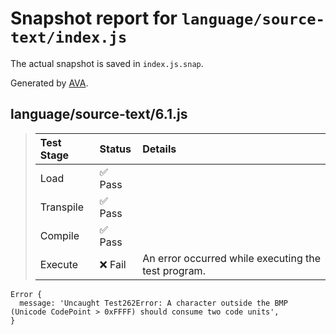 # Snapshot report for `language/source-text/index.js`

The actual snapshot is saved in `index.js.snap`.

Generated by [AVA](https://avajs.dev).

## language/source-text/6.1.js

> | Test Stage | Status | Details |
> | :-- | :-- | :-- |
> | Load | ✅ Pass |  |
> | Transpile | ✅ Pass |  |
> | Compile | ✅ Pass |  |
> | Execute | ❌ Fail | An error occurred while executing the test program. |

    Error {
      message: 'Uncaught Test262Error: A character outside the BMP (Unicode CodePoint > 0xFFFF) should consume two code units',
    }
